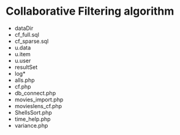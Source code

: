 # Collaborative Filtering algorithm

 * dataDir
  * cf_full.sql
  * cf_sparse.sql
  * u.data
  * u.item
  * u.user
 * resultSet
  * log*
 * alls.php 
 * cf.php
 * db_connect.php
 * movies_import.php
 * movieslens_cf.php
 * ShellsSort.php 
 * time_help.php
 * variance.php
